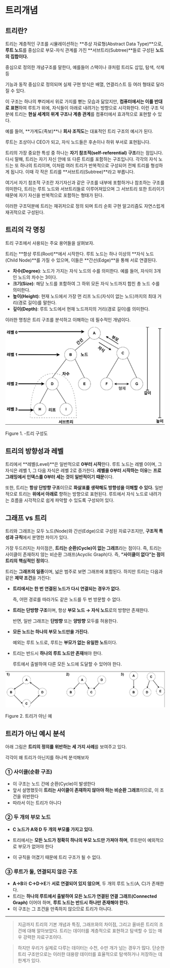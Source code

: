 # 트리개념

## 트리란?

트리는 계층적인 구조를 시뮬레이션하는 **추상 자료형(Abstract Data Type)**으로, **루트 노드**를 중심으로 부모-자식 관계를 가진 **서브트리(Subtree)**들로 구성된 **노드의 집합이다.**

중심으로 정의한 개념구조를 말한다, 예를들어 스택이나 큐처럼 트리도 삽입, 탐색, 삭제 등

기능과 동작 중심으로 정의되며 실제 구현 방식은 배열, 연결리스트 등 여러 형태로 달라질 수 있다.

이 구조는 하나의 뿌리에서 위로 가지를 뻗는 모습과 닮았지만, **컴퓨터에서는 이를 반대로 표현**하여 루트가 위에, 자식들이 아래로 내려가는 방향으로 시각화한다. 이런 구조 덕분에 트리는 **현실 세계의 위계 구조나 계층 관계**를 컴퓨터에서 효과적으로 표현할 수 있다.

예를 들어, **가계도(족보)**나 **회사 조직도**는 대표적인 트리 구조의 예시가 된다. 

루트는 조상이나 CEO가 되고, 자식 노드들은 후손이나 하위 부서로 표현됩니다.

트리의 가장 중요한 특성 중 하나는 **자기 참조적(self-referential) 구조**라는 점입니다. 다시 말해, 트리는 자기 자신 안에 또 다른 트리를 포함하는 구조입니다. 각각의 자식 노드는 또 하나의 트리이며, 이처럼 여러 트리가 반복적으로 구성되어 전체 트리를 형성하게 됩니다. 이때 각 작은 트리를 **서브트리(Subtree)**라고 부릅니다.

여기서 자기 참조적 구조란 자기자신과 같은 구조를 내부에 포함하거나 참조하는 구조를 의미한다, 트리는 루트 노드와 서브트리들로 이루어져있으며 그 서브트리 또한 트리이기 때문에 자기 자신을 반복적으로 포함하는 형태가 된다.

이러한 구조덕분에 트리는 재귀저으로 정의 되며 트리 순회 구현 알고리즘도 자연스럽게 재귀적으로 구성된다.

## 트리의 각 명칭

트리 구조에서 사용되는 주요 용어들을 살펴보자.

트리는 **항상 루트(Root)**에서 시작한다. 루트 노드는 하나 이상의 **자식 노드(Child Node)**를 가질 수 있으며, 이들은 **간선(Edge)**을 통해 서로 연결된다.

- **차수(Degree)**: 노드가 가지는 자식 노드의 수를 의미한다. 예를 들어, 자식이 3개인 노드의 차수는 3이다.
- **크기(Size)**: 해당 노드를 포함하여 그 하위 모든 자식 노드까지 합친 총 노드 수를 의미한다.
- **높이(Height)**: 현재 노드에서 가장 먼 리프 노드(자식이 없는 노드)까지의 최대 거리(경로 길이)를 말한다.
- **깊이(Depth)**: 루트 노드에서 현재 노드까지의 거리(경로 길이)를 의미한다.

이러한 명칭은 트리 구조를 분석하고 이해하는 데 필수적인 개념이다.

![이진트리구성](../assets/tree_concept/tree/Tree_Structure.png)



Figure 1. -트리 구성도

## 트리의 방향성과 레벨

트리에서 **레벨(Level)**은 일반적으로 **0부터 시작**한다. 루트 노드는 레벨 0이며, 그 자식은 레벨 1, 그 다음 자식은 레벨 2로 증가한다. **레벨을 0부터 시작하는 이유**는 **프로그래밍에서 인덱스를 0부터 세는 것이 일반적이기 때문**이다.

또한, 트리는 **항상 단방향 구조**이므로 **화살표를 생략해도 방향성을 이해할 수 있다.** 일반적으로 트리는 **위에서 아래로** 향하는 방향으로 표현된다. 루트에서 자식 노드로 내려가는 흐름을 시각적으로 쉽게 파악할 수 있도록 구성되어 있다.

## 그래프 vs 트리

트리와 그래프는 모두 노드(Node)와  간선(Edge)으로 구성된 자료구조지만, **구조적 특성과 규칙**에서 분명한 차이가 있다.

가장 두드러지는 차이점은, **트리는 순환(Cycle)이 없는 그래프**라는 점이다. 즉, 트리는 사이클이 존재하지 않는 비순환 그래프(Acyclic Graph)다. 즉, **“사이클이 없다”는 점이 트리의 핵심적인 정의**다.

트리는 **그래프의 일종**이며, 넓은 범주로 보면 그래프에 포함된다. 하지만 트리는 다음과 같은 **제약 조건**을 가진다:

- **트리에서는 한 번 연결된 노드가 다시 연결되는 경우가 없다.**
    
    즉, 어떤 경로를 따라가도 같은 노드를 두 번 방문할 수 없다.
    
- **트리는 단방향 구조**이며, 항상 **부모 노드 → 자식 노드**로의 방향만 존재한다.
    
    반면, 일반 그래프는 **단방향** 또는 **양방향** 모두를 허용한다.
    
- **모든 노드는 하나의 부모 노드만을 가진다.**
    
    예외는 루트 노드로, 루트는 **부모가 없는 유일한 노드**이다.
    
- 트리는 반드시 **하나의 루트 노드만 존재**해야 한다.
    
    루트에서 출발하여 다른 모든 노드에 도달할 수 있어야 한다.
    

![트리가아닌예](../assets/tree_concept/tree/Not_Tree_Ex.png)

Figure 2. 트리가 아닌 예

## 트리가 아닌 예시 분석

아래 그림은 **트리의 정의를 위반하는 세 가지 사례**를 보여주고 있다. 

각각이 왜 트리가 아닌지를 하나씩 분석해보자

### ① 사이클(순환 구조)

- 이 구조는 노드 간에 순환(Cycle)이 발생한다
- 앞서 설명했듯이 **트리는 사이클이 존재하지 않아야 하는 비순환 그래프**이므로, 이 조건을 위반한다
- 따라서 이는 트리가 아니다

### ② 두 개의 부모 노드

- **C 노드가 A와 D 두 개의 부모를 가지고 있다.**
- 트리에서는 **모든 노드가 정확히 하나의 부모 노드만 가져야 하며**,
  루트만이 예외적으로 부모가 없어야 한다

- 이 규칙을 어겼기 때문에 트리 구조가 될 수 없다.

### ③ 루트가 둘, 연결되지 않은 구조

- **A→B**와 **C→D→E**가 **서로 연결되어 있지 않으며**, 두 개의 루트 노드(A, C)가 존재한다.
- 트리는 **하나의 루트에서 출발하여 모든 노드가 연결된 연결 그래프(Connected Graph)**
  이어야 하며, **루트 노드는 반드시 하나만 존재해야 한다.**
- 이 구조는 그 조건을 만족하지 않으므로 트리가 아니다.

---

> 지금까지 트리의 기본 개념과 특징, 그래프와의 차이점, 그리고 올바른 트리의 조건에 대해 알아보았다. 트리는 데이터를 계층적으로 표현하고 탐색할 수 있는 매우 강력한 자료구조이다.
> 

> 하지만 우리가 실제로 다루는 데이터는 수천, 수만 개가 넘는 경우가 많다. 단순한 트리 구조만으로는 이러한 대용량 데이터를 효율적으로 탐색하거나 저장하는 데 한계가 있다.
>